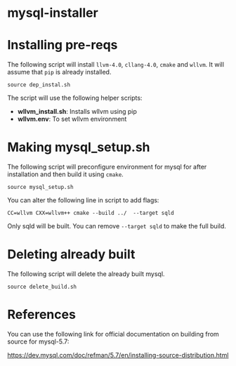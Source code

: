 # mysql-installer

# Installing pre-reqs
The following script will install `llvm-4.0`, `cllang-4.0`, `cmake` and `wllvm`. It will assume that `pip` is already installed.

```
source dep_instal.sh
```

The script will use the following helper scripts:
- **wllvm_install.sh**: Installs wllvm using pip
- **wllvm.env**: To set wllvm environment

# Making mysql_setup.sh

The following script will preconfigure environment for mysql for after installation and then build it using `cmake`.

```
source mysql_setup.sh
```

You can alter the following line in script to add flags:
```
CC=wllvm CXX=wllvm++ cmake --build ../  --target sqld
```
Only sqld will be built. You can remove `--target sqld` to make the full build.


# Deleting already built
The following script will delete the already built mysql.

```
source delete_build.sh
```

# References
You can use the following link for official documentation on building from source for mysql-5.7:

https://dev.mysql.com/doc/refman/5.7/en/installing-source-distribution.html
